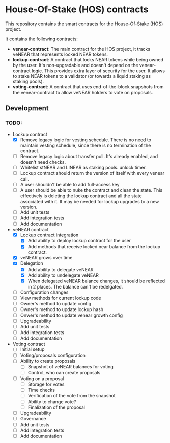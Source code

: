 # House-Of-Stake (HOS) contracts

This repository contains the smart contracts for the House-Of-Stake (HOS) project.

It contains the following contracts:

- **venear-contract**: The main contract for the HOS project, it tracks veNEAR that represents locked NEAR tokens.
- **lockup-contract**: A contract that locks NEAR tokens while being owned by the user. It's non-upgradable and doesn't
  depend on the venear-contract logic. This provides extra layer of security for the user. It allows to stake NEAR
  tokens to a validator (or towards a liquid staking as staking pools).
- **voting-contract**: A contract that uses end-of-the-block snapshots from the venear-contract to allow veNEAR holders
  to vote on proposals.

## Development

### TODO:

- Lockup contract
  - [x] Remove legacy logic for vesting schedule. There is no need to maintain vesting schedule, since there is no
    termination
    of the contract.
  - [ ] Remove legacy logic about transfer poll. It's already enabled, and doesn't need checks.
  - [ ] Whitelist stNEAR and LINEAR as staking pools.
    unlock timer.
  - [ ] Lockup contract should return the version of itself with every venear call.
  - [ ] A user shouldn't be able to add full-access key
  - [ ] A user should be able to nuke the contract and clean the state. This effectively is deleting the lockup contract
    and all the state associated with it. It may be needed for lockup upgrades to a new version.
  - [ ] Add unit tests
  - [ ] Add integration tests
  - [ ] Add documentation
- veNEAR contract
  - [X] Lockup contract integration
    - [X] Add ability to deploy lockup contract for the user
    - [X] Add methods that receive locked near balance from the lockup contract.
  - [X] veNEAR grows over time
  - [X] Delegation
    - [X] Add ability to delegate veNEAR
    - [X] Add ability to undelegate veNEAR
    - [X] When delegated veNEAR balance changes, it should be reflected in 2 places. The balance can't be redelgated.
  - [ ] Configuration changes
  - [ ] View methods for current lockup code
  - [ ] Owner's method to update config
  - [ ] Owner's method to update lockup hash
  - [ ] Onwer's method to update venear growth config
  - [ ] Upgradeability
  - [ ] Add unit tests
  - [ ] Add integration tests
  - [ ] Add documentation
- Voting contract
  - [ ] Initial setup
  - [ ] Voting/proposals configuration
  - [ ] Ability to create proposals
    - [ ] Snapshot of veNEAR balances for voting
    - [ ] Control, who can create proposals
  - [ ] Voting on a proposal
    - [ ] Storage for votes
    - [ ] Time checks
    - [ ] Verification of the vote from the snapshot
    - [ ] Ability to change vote?
    - [ ] Finalization of the proposal
  - [ ] Upgradeability
  - [ ] Governance
  - [ ] Add unit tests
  - [ ] Add integration tests
  - [ ] Add documentation
